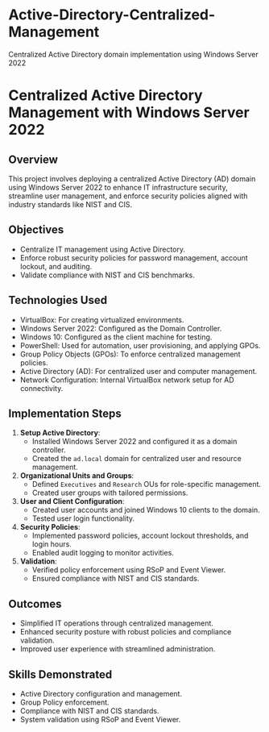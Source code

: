 # Active-Directory-Centralized-Management
Centralized Active Directory domain implementation using Windows Server 2022
# Centralized Active Directory Management with Windows Server 2022

## Overview
This project involves deploying a centralized Active Directory (AD) domain using Windows Server 2022 to enhance IT infrastructure security, streamline user management, and enforce security policies aligned with industry standards like NIST and CIS.

## Objectives
- Centralize IT management using Active Directory.
- Enforce robust security policies for password management, account lockout, and auditing.
- Validate compliance with NIST and CIS benchmarks.

## Technologies Used
   - VirtualBox: For creating virtualized environments.
   - Windows Server 2022: Configured as the Domain Controller.
   - Windows 10: Configured as the client machine for testing.
   - PowerShell: Used for automation, user provisioning, and applying GPOs.
   - Group Policy Objects (GPOs): To enforce centralized management policies.
   - Active Directory (AD): For centralized user and computer management.
   - Network Configuration: Internal VirtualBox network setup for AD connectivity. 

## Implementation Steps
1. **Setup Active Directory**:
   - Installed Windows Server 2022 and configured it as a domain controller.
   - Created the `ad.local` domain for centralized user and resource management.
2. **Organizational Units and Groups**:
   - Defined `Executives` and `Research` OUs for role-specific management.
   - Created user groups with tailored permissions.
3. **User and Client Configuration**:
   - Created user accounts and joined Windows 10 clients to the domain.
   - Tested user login functionality.
4. **Security Policies**:
   - Implemented password policies, account lockout thresholds, and login hours.
   - Enabled audit logging to monitor activities.
5. **Validation**:
   - Verified policy enforcement using RSoP and Event Viewer.
   - Ensured compliance with NIST and CIS standards.

## Outcomes
- Simplified IT operations through centralized management.
- Enhanced security posture with robust policies and compliance validation.
- Improved user experience with streamlined administration.

## Skills Demonstrated
- Active Directory configuration and management.
- Group Policy enforcement.
- Compliance with NIST and CIS standards.
- System validation using RSoP and Event Viewer.

